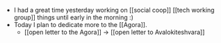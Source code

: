 - I had a great time yesterday working on [[social coop]] [[tech working group]] things until early in the morning :)
- Today I plan to dedicate more to the [[Agora]].
  - [[open letter to the Agora]] -> [[open letter to Avalokiteshvara]]
